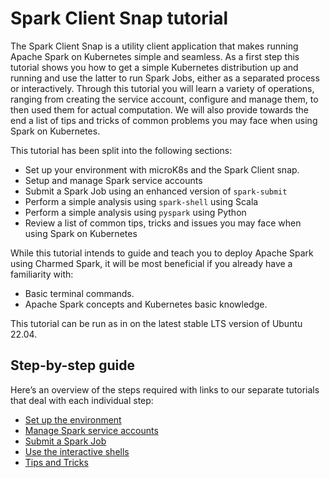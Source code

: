 # Spark Client Snap tutorial

The Spark Client Snap is a utility client application that makes running Apache Spark on Kubernetes simple 
and seamless.
As a first step this tutorial shows you how to get a simple Kubernetes distribution up and running and 
use the latter to run Spark Jobs, either as a separated process or interactively. 
Through this tutorial you will learn a variety of operations, ranging from creating the service account, 
configure and manage them, to then used them for actual computation. We will also 
provide towards the end a list of tips and tricks of common problems you may face when using Spark on Kubernetes. 


This tutorial has been split into the following sections:

- Set up your environment with microK8s and the Spark Client snap.
- Setup and manage Spark service accounts
- Submit a Spark Job using an enhanced version of `spark-submit`
- Perform a simple analysis using `spark-shell` using Scala
- Perform a simple analysis using `pyspark` using Python
- Review a list of common tips, tricks and issues you may face when using Spark on Kubernetes 

While this tutorial intends to guide and teach you to deploy Apache Spark using Charmed Spark, it will be most beneficial if you already have a familiarity with: 
- Basic terminal commands.
- Apache Spark concepts and Kubernetes basic knowledge.

This tutorial can be run as in on the latest stable LTS version of Ubuntu 22.04.  

## Step-by-step guide

Here’s an overview of the steps required with links to our separate tutorials that deal with each individual step:
* [Set up the environment](https://discourse.charmhub.io/t/spark-client-snap-tutorial-setup-environment/8951)
* [Manage Spark service accounts](https://discourse.charmhub.io/t/spark-client-snap-tutorial-setup-environment/8952)
* [Submit a Spark Job](https://discourse.charmhub.io/t/spark-client-snap-tutorial-spark-submit/8953)
* [Use the interactive shells](https://discourse.charmhub.io/t/spark-client-snap-tutorial-interactive-mode/8954)
* [Tips and Tricks](https://discourse.charmhub.io/t/spark-client-snap-tutorial-common-gotchas/8955)

